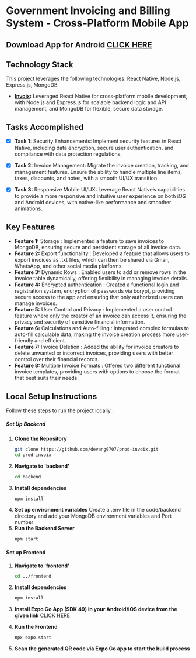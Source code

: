 # Government Invoicing and Billing System - Cross-Platform Mobile App


## Download App for Android [CLICK HERE](https://expo.dev/artifacts/eas/fvWNV7KR1HQA7Yam35nqDQ.apk)


## Technology Stack

This project leverages the following technologies: React Native, Node.js, Express.js, MongoDB

- **[Invoix](https://expo.dev/artifacts/eas/fvWNV7KR1HQA7Yam35nqDQ.apk):** Leveraged React Native for cross-platform mobile development, with Node.js and Express.js for scalable backend logic and API management, and MongoDB for flexible, secure data storage.


## Tasks Accomplished

- [x] **Task 1:** Security Enhancements: Implement security features in React Native, including data encryption, secure user authentication, and compliance with data protection regulations.
- [x] **Task 2:** Invoice Management: Migrate the invoice creation, tracking, and management features. Ensure the ability to handle multiple line items, taxes, discounts, and notes, with a smooth UI/UX transition.
- [x] **Task 3:** Responsive Mobile UI/UX: Leverage React Native’s capabilities to provide a more responsive and intuitive user experience on both iOS and Android devices, with native-like performance and smoother animations.




## Key Features

- **Feature 1:** Storage : Implemented a feature to save invoices to MongoDB, ensuring secure and persistent storage of all invoice data.
- **Feature 2:** Export functionality : Developed a feature that allows users to export invoices as .txt files, which can then be shared via Gmail, WhatsApp, and other social media platforms.
- **Feature 3:** Dynamic Rows : Enabled users to add or remove rows in the invoice table dynamically, offering flexibility in managing invoice details. 
- **Feature 4:** Encrypted authentication : Created a functional login and registration system, encryption of passwords via bcrypt, providing secure access to the app and ensuring that only authorized users can manage invoices.
- **Feature 5:** User Control and Privacy : Implemented a user control feature where only the creator of an invoice can access it, ensuring the privacy and security of sensitive financial information.
- **Feature 6:** Calculations and Auto-filling : Integrated complex formulas to auto-fill calculable data, making the invoice creation process more user-friendly and efficient.
- **Feature 7:** Invoice Deletion : Added the ability for invoice creators to delete unwanted or incorrect invoices, providing users with better control over their financial records.
- **Feature 8:** Multiple Invoice Formats : Offered two different functional invoice templates, providing users with options to choose the format that best suits their needs.

## Local Setup Instructions 

Follow these steps to run the project locally :

##### Set Up Backend

1. **Clone the Repository**
   ```bash
   git clone https://github.com/devang0707/prod-invoix.git
   cd prod-invoix
   ```
2. **Navigate to 'backend'**
   ```bash
   cd backend
   ```
3. **Install dependencies**
   ```bash
   npm install
   ```
4. **Set up environment variables** Create a .env file in the code/backend directory and add your MongoDB environment variables and Port number 
5. **Run the Backend Server**
   ```bash
   npm start
   ```

#### Set up Frontend

1. **Navigate to 'frontend'**
   ```bash
   cd ../frontend
   ```
2. **Install dependencies**
   ```bash
   npm install
   ```
3. **Install Expo Go App (SDK 49) in your Android/iOS device from the given link** [CLICK HERE](https://expo.dev/go?sdkVersion=49&platform=android&device=true)

4. **Run the Frontend**
   ```bash
   npx expo start
   ```
5. **Scan the generated QR code via Expo Go app to start the build process**
